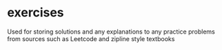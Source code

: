 # exercises
Used for storing solutions and any explanations to any practice problems from sources such as Leetcode and zipline style textbooks
